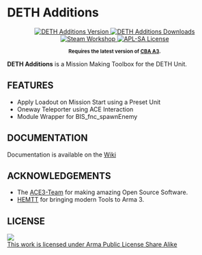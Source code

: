 # DETH Additions

<p align="center">
    <a href="https://github.com/Chronophylos/DETH_Additions/releases/latest">
        <img src="https://img.shields.io/github/release/Chronophysl/DETH_Additions.svg?style=flat-square&label=Version" alt="DETH Additions Version">
    </a>
    <a href="https://github.com/Chronophylos/DETH_Additions/releases/latest">
        <img src="https://img.shields.io/github/downloads/Chronophylos/DETH_Additions/total.svg?style=flat-square&label=Downloads" alt="DETH Additions Downloads">
    </a>
    <a href="https://steamcommunity.com/sharedfiles/filedetails/?id=3332303157">
        <img src="https://img.shields.io/badge/Steam-Workshop-green.svg?style=flat-square" alt="Steam Workshop">
    </a>
    <a href="https://github.com/Chronophylos/DETH_Additions/blob/main/LICENSE">
        <img src="https://img.shields.io/badge/License-APL--SA-red.svg?style=flat-square" alt="APL-SA License">
    </a>
</p>

<p align="center">
    <sup><strong>Requires the latest version of <a href="https://github.com/CBATeam/CBA_A3/releases/latest">CBA A3</a>.</sup></strong>
</p>

**DETH Additions** is a Mission Making Toolbox for the DETH Unit.

## FEATURES

-   Apply Loadout on Mission Start using a Preset Unit
-   Oneway Teleporter using ACE Interaction
-   Module Wrapper for BIS_fnc_spawnEnemy

## DOCUMENTATION

Documentation is available on the [Wiki](https://github.com/Chronophylos/DETH_Additions/wiki)

## ACKNOWLEDGEMENTS

-   The [ACE3-Team](https://github.com/acemod/ACE3/) for making amazing Open Source Software.
-   [HEMTT](https://github.com/BrettMayson/HEMTT) for bringing modern Tools to Arma 3.

## LICENSE

<a rel="license" href="https://www.bohemia.net/community/licenses/arma-public-license-share-alike" target="_blank">
	<img src="https://www.bohemia.net/assets/img/licenses/APL-SA.png">
	<br>
	This work is licensed under Arma Public License Share Alike
</a>
